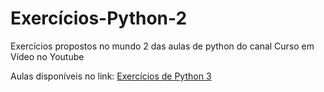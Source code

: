 # Exercícios-Python-2
Exercícios propostos no mundo 2 das aulas de python do canal Curso em Vídeo no Youtube

Aulas disponíveis no link: <a href="https://www.youtube.com/watch?v=nIHq1MtJaKs&list=PLHz_AreHm4dm6wYOIW20Nyg12TAjmMGT-"> Exercícios de Python 3 </a>
